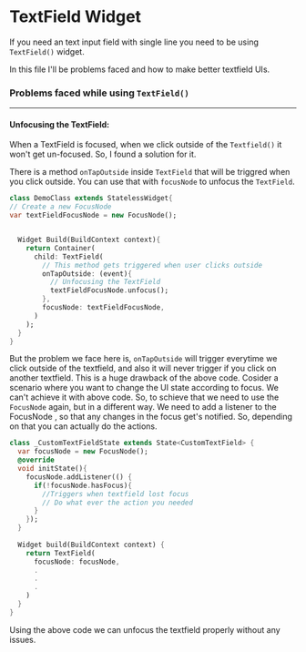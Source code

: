 # TextField Widget

If you need an text input field with single line you need to be using `TextField()` widget.

In this file I'll be problems faced and how to make better textfield UIs.

### Problems faced while using  `TextField()`
---

#### Unfocusing the TextField:

When a TextField is focused, when we click outside of the `Textfield()` it won't get un-focused. So, I found a solution for it.

There is a method `onTapOutside` inside `TextField` that will be triggred when you click outside.
You can use that with `focusNode` to unfocus the `TextField`.

```Dart
class DemoClass extends StatelessWidget{
// Create a new FocusNode
var textFieldFocusNode = new FocusNode();


  Widget Build(BuildContext context){
    return Container(
      child: TextField(
        // This method gets triggered when user clicks outside
        onTapOutside: (event){
          // Unfocusing the TextField
          textFieldFocusNode.unfocus();
        },
        focusNode: textFieldFocusNode,
      )
    );
  }
}
```

But the problem we face here is, `onTapOutside` will trigger everytime we click outside of the textfield, and also it will never trigger if you click on another textfield. 
This is a huge drawback of the above code. 
Cosider a scenario where you want to change the UI state according to focus. We can't achieve it with above code. So, to schieve that we need to use the `FocusNode` again, but in a different way.
We need to add a listener to the FocusNode , so that any changes in the focus get's notified. So, depending on that you can actually do the actions.

```Dart
class _CustomTextFieldState extends State<CustomTextField> {
  var focusNode = new FocusNode();
  @override
  void initState(){
    focusNode.addListener(() {
      if(!focusNode.hasFocus){
        //Triggers when textfield lost focus
        // Do what ever the action you needed
      }
    });
  }
  
  Widget build(BuildContext context) {
    return TextField(
      focusNode: focusNode,
      .
      .
      .
    )
  }
}
```

Using the above code we can unfocus the textfield properly without any issues.
